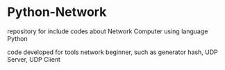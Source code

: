 # Python-Network
repository for include codes about Network Computer using language Python

code developed for tools network beginner, such as generator hash, UDP Server, UDP Client

